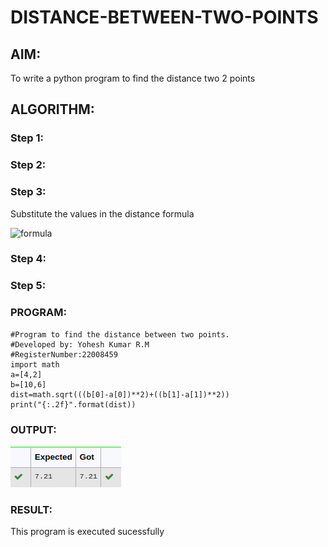 # DISTANCE-BETWEEN-TWO-POINTS

## AIM:
To write a python program to find the distance two 2 points
## ALGORITHM:
### Step 1: 
### Step 2: 
### Step 3: 
Substitute the values in the distance formula 

  ![formula](./formula.JPG)
### Step 4: 
### Step 5: 
### PROGRAM:
```
#Program to find the distance between two points.
#Developed by: Yohesh Kumar R.M
#RegisterNumber:22008459
import math
a=[4,2]
b=[10,6]
dist=math.sqrt(((b[0]-a[0])**2)+((b[1]-a[1])**2))
print("{:.2f}".format(dist))
```


### OUTPUT:
![output](op3.png)

### RESULT:
This program is executed sucessfully
